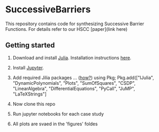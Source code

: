 # SuccessiveBarriers
This repository contains code for synthesizing Successive Barrier Functions. For details refer to our HSCC [paper](link here)
## Getting started
1. Download and install [Julia](https://julialang.org/). Installation instructions [here](https://docs.julialang.org/en/v1/manual/installation/).
2. Install [Jupyter](https://jupyter.org/).
3. Add required Jilia packages ... ([how?](https://docs.julialang.org/en/v1/stdlib/Pkg/))
   using Pkg;
   Pkg.add(["IJulia", "DynamicPolynomials", "Plots", "SumOfSquares", "CSDP", "LinearAlgebra", "DifferentialEquations", "PyCall", "JuMP", "LaTeXStrings"]
   
4. Now clone this repo
5. Run jupyter notebooks for each case study
6. All plots are svaed in the 'figures' foldes
